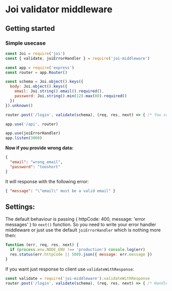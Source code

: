 # Joi validator middleware

## Getting started
### Simple usecase
```js
const Joi = require('joi')
const { validate, joiErrorHandler } = require('joi-middleware')

const app = require('express')
const router = app.Router()

const schema = Joi.object().keys({
  body: Joi.object().keys({
    email: Joi.string().email().required(),
    password: Joi.string().min(12).max(80).required()
  })
}).unknown()

router.post('/login', validate(schema), (req, res, next) => { /* You code here */ })

app.use('/api', router)

app.use(joiErrorHandler)
app.listen(3000)
```

__Now if you provide wrong data:__
```json
{
  "email": "wrong_email",
  "password": "tooshort"
}
```

It will response with the following error:
```json
{ "message": "\"email\" must be a valid email" }
```

## Settings:
The default behaviour is passing { httpCode: 400, message: 'error messages' } to `next()` function. So you need to write your error handler middleware or just use the default `joiErrorHandler` which is nothing more then:
```js
function (err, req, res, next) {
  if (process.env.NODE_ENV !== 'production') console.log(err)
  res.status(err.httpCode || 500).json({ message: err.message })
}
```

If you want just response to client use `validateWithResponse`:
```js
const validate = require('joi-middleware').validateWithResponse
router.post('/login', validate(schema), (req, res, next) => { /* Handle login */ })
```
